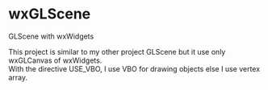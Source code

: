 # wxGLScene
GLScene with wxWidgets

This project is similar to my other project GLScene but it use only wxGLCanvas of wxWidgets.<br>
With the directive USE_VBO, I use VBO for drawing objects else I use vertex array.
